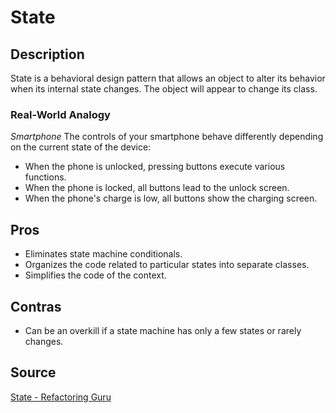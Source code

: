 # State
## Description
State is a behavioral design pattern that allows an object to alter its behavior when its internal state changes. The object will appear to change its class.

### Real-World Analogy
*Smartphone*
The controls of your smartphone behave differently depending on the current state of the device:

* When the phone is unlocked, pressing buttons execute various functions.
* When the phone is locked, all buttons lead to the unlock screen.
* When the phone's charge is low, all buttons show the charging screen.
## Pros
* Eliminates state machine conditionals.
* Organizes the code related to particular states into separate classes.
* Simplifies the code of the context.
## Contras
* Can be an overkill if a state machine has only a few states or rarely changes.
## Source
[State - Refactoring Guru](https://refactoring.guru/design-patterns/state)

